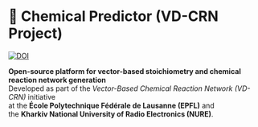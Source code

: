 # 🧪 Chemical Predictor (VD-CRN Project)
[![DOI](https://zenodo.org/badge/DOI/10.5281/zenodo.17400683.svg)](https://doi.org/10.5281/zenodo.17400683)

**Open-source platform for vector-based stoichiometry and chemical reaction network generation**  
Developed as part of the *Vector-Based Chemical Reaction Network (VD-CRN)* initiative  
at the **École Polytechnique Fédérale de Lausanne (EPFL)** and  
the **Kharkiv National University of Radio Electronics (NURE)**.
